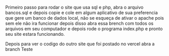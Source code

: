 Primeiro passo para rodar o site que usa sql e php, abra o arquivo bancos.sql e depois copie e cole em algum aplicativo de sua preferencia que gere um banco de dados local, não se esqueça de ativar o apache pois sem ele não ira funcionar depois disso abra essa brench com todos os arquivos em seu computador e depois rode o programa index.php e pronto seu site estara funcionando.


Depois para ver o codigo do outro site que foi postado no vercel abra a branch Teste